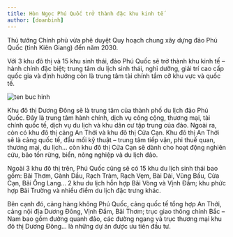 ```yaml
---
title: Hòn Ngọc Phú Quốc trở thành đặc khu kinh tế
author: [doanbinh]
---
```


Thủ tướng Chính phủ vừa phê duyệt Quy hoạch chung xây dựng đảo Phú Quốc (tỉnh Kiên Giang) đến năm 2030. 

Với 3 khu đô thị và 15 khu sinh thái, đảo Phú Quốc sẽ trở thành khu kinh tế – hành chính đặc biệt; trung tâm du lịch sinh thái, nghỉ dưỡng, giải trí cao cấp quốc gia và định hướng còn là trung tâm tài chính tầm cỡ khu vực và quốc tế.


![ten buc hinh](https://kienlongbank.com/Data/Sites/1/News/3805/163844_vin-pearn-land.jpg "ten buc hinh")

Khu đô thị Dương Đông sẽ là trung tâm của thành phố du lịch đảo Phú Quốc. Đây là trung tâm hành chính, dịch vụ công cộng, thương mại, tài chính quốc tế, dịch vụ du lịch và khu dân cư tập trung của đảo. Ngoài ra, còn có khu đô thị cảng An Thới và khu đô thị Cửa Cạn. Khu đô thị An Thới sẽ là cảng quốc tế, đầu mối kỹ thuật – trung tâm tiếp vận, phi thuế quan, thương mại, du lịch… còn khu đô thị Cửa Cạn sẽ dành cho hoạt động nghiên cứu, bảo tồn rừng, biển, nông nghiệp và du lịch đảo.

Ngoài 3 khu đô thị trên, Phú Quốc cũng sẽ có 15 khu du lịch sinh thái bao gồm: Bãi Thơm, Gành Dầu, Rạch Tràm, Rạch Vẹm, Bài Dài, Vũng Bầu, Cửa Cạn, Bãi Ông Lang… 2 khu du lịch hỗn hợp Bãi Vòng và Vịnh Đầm; khu phức hợp Bãi Trường và nhiều điểm du lịch đặc trưng khác.

Bên cạnh đó, cảng hàng không Phú Quốc, cảng quốc tế tổng hợp An Thới, cảng nội địa Dương Đông, Vịnh Đầm, Bãi Thơm; trục giao thông chính Bắc – Nam bao gồm đường quanh đảo, các đường ngang và trục thương mại khu đô thị Dương Đông… là những dự án được ưu tiên đầu tư.